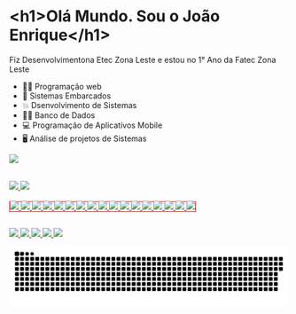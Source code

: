 
<!-- /texto -->
<h1 translate="no"><<!-- -->h1>Olá Mundo. Sou o João Enrique<<!-- -->/h1></h1>

Fiz Desenvolvimentona Etec Zona Leste e estou no 1° Ano da Fatec Zona Leste

- 👨‍💻 Programação web
- 🤖 Sistemas Embarcados
- 💥 Dsenvolvimento de Sistemas
- 🐱‍💻 Banco de Dados
- 💻 Programação de Aplicativos Mobile
- 🖥 Análise de projetos de Sistemas
<img height="170em" src="https://user-images.githubusercontent.com/87030375/138008978-8857d41f-074f-4816-bf41-2178ae9c2327.png"/>
 <!-- /texto -->

 ##
 <!-- /Commits --> 
<div aling="center">
  <a href="https://www.linkedin.com/in/joãoenrique">
    <img height="150em" src="https://github-readme-stats.vercel.app/api?username=JoaoEnrique13&layout=compact&show_icons=true&theme=Gradiente"/> <!-- /Commits --> 
    <img height="150em" src="https://github-readme-stats.vercel.app/api/top-langs/?username=JoaoEnrique13&layout=compact"/> <!-- /Linguagens --> 
  </a>
</div>
 
 <!-- /Icones Linguagens --> 
 <div style="display: inline_block"><br>
  <a href="https://www.linkedin.com/in/joãoenrique" style="border:1px solid red;" >
   <img src="https://cdn.jsdelivr.net/gh/devicons/devicon/icons/html5/html5-original.svg" height="40"/><!--html5-->
   <img src="https://cdn.jsdelivr.net/gh/devicons/devicon/icons/css3/css3-original.svg" height="40"/><!--css3-->
   <img src="https://cdn.jsdelivr.net/gh/devicons/devicon/icons/javascript/javascript-original.svg" height="40"/><!--javascript-->
   <img src="https://cdn.jsdelivr.net/gh/devicons/devicon/icons/php/php-original.svg" height="45"/><!-- php -->
   <img src="https://cdn.jsdelivr.net/gh/devicons/devicon/icons/bootstrap/bootstrap-original.svg" height="40"/><!--bootstrap-->
   <img src="https://cdn.jsdelivr.net/gh/devicons/devicon/icons/java/java-original.svg" height="40"/><!--java-->
   <img src="https://cdn.jsdelivr.net/gh/devicons/devicon/icons/kotlin/kotlin-original.svg" height="40"/><!--Kotlin-->
   <img src="https://cdn.jsdelivr.net/gh/devicons/devicon/icons/cplusplus/cplusplus-original.svg" height="40"/><!--C++-->
   <img src="https://cdn.jsdelivr.net/gh/devicons/devicon/icons/arduino/arduino-original.svg" height="40"/><!--arduino-->
   <img src="https://cdn.jsdelivr.net/gh/devicons/devicon/icons/android/android-original.svg" height="40"/><!--Android-->
   <img src="https://cdn.jsdelivr.net/gh/devicons/devicon/icons/androidstudio/androidstudio-original.svg" height="45"/><!--Android Studio -->
   <img src="https://user-images.githubusercontent.com/87030375/176893095-60d28d3e-9199-4d44-a18a-0cf82232c422.svg" height="45"/><!--  NetBeans -->
    <img src="https://cdn.jsdelivr.net/gh/devicons/devicon/icons/vscode/vscode-original.svg" height="40"/><!--vscode-->
   <img src="https://cdn.jsdelivr.net/gh/devicons/devicon/icons/windows8/windows8-original.svg" height="40"/><!--Windows-->
   <img src="https://cdn.jsdelivr.net/gh/devicons/devicon/icons/canva/canva-original.svg" height="40"/><!--canva-->
   <img src="https://cdn.jsdelivr.net/gh/devicons/devicon/icons/gimp/gimp-original.svg" height="40"/><!--gimp-->
   <img src="https://cdn.jsdelivr.net/gh/devicons/devicon/icons/wordpress/wordpress-plain.svg" height="40"/><!--wordpress-->
   
   <!--
   <img src="https://cdn.jsdelivr.net/gh/devicons/devicon/icons/linkedin/linkedin-original.svg" height="40"/>linkedin
   <img src="https://cdn.jsdelivr.net/gh/devicons/devicon/icons/github/github-original.svg" height="40"/>github
   <img src="https://cdn.jsdelivr.net/gh/devicons/devicon/icons/twitter/twitter-original.svg" height="40"/>twitter
   -->
<!--Site com os icones: https://devicon.dev/ -->
  </a>
 </div>

 ##
<!-- BOTÕES  -->
 <div> 
  <a href="https://www.instagram.com/joao.enriquesantosalves/" target="_blank">
   <img src="https://img.shields.io/badge/-Instagram-%23E4405F?style=for-the-badge&logo=instagram&logoColor=white" target="_blank"><!-- instagram  -->
  </a>
  <a href = "mailto:contatojebsantosalves@gmail.com">
   <img src="https://img.shields.io/badge/-Gmail-%23333?style=for-the-badge&logo=gmail&logoColor=white" target="_blank"><!-- gmail  -->
  </a>
  <a href="https://www.linkedin.com/in/joãoenrique" target="_blank">
   <img src="https://img.shields.io/badge/-LinkedIn-%230077B5?style=for-the-badge&logo=linkedin&logoColor=white" target="_blank"><!-- linkedin  -->
  </a> 
  <a href="https://discord.gg/6cqN5V69" target="_blank">
   <img src="https://img.shields.io/badge/GitHub-100000?style=for-the-badge&logo=github&logoColor=white" target="_blank"><!-- github  -->
  </a> 
  <a href="" target="_blank">
   <img src="https://img.shields.io/badge/Discord-7289DA?style=for-the-badge&logo=discord&logoColor=white" target="_blank"><!-- discord  -->
  </a>
  
  ![Snake animation](https://github.com/JoaoEnrique/JoaoEnrique/blob/output/github-contribution-grid-snake.svg)
 	
</div>

